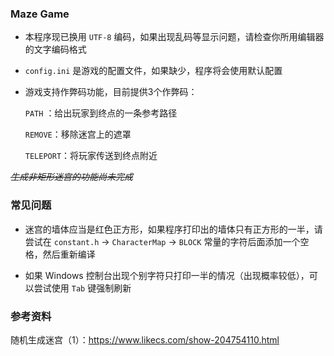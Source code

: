 ### Maze Game

- 本程序现已换用 `UTF-8` 编码，如果出现乱码等显示问题，请检查你所用编辑器的文字编码格式

- `config.ini` 是游戏的配置文件，如果缺少，程序将会使用默认配置

- 游戏支持作弊码功能，目前提供3个作弊码：

  `PATH` ：给出玩家到终点的一条参考路径

  `REMOVE`：移除迷宫上的遮罩

  `TELEPORT`：将玩家传送到终点附近

*~~生成非矩形迷宫的功能尚未完成~~*

### 常见问题

- 迷宫的墙体应当是红色正方形，如果程序打印出的墙体只有正方形的一半，请尝试在 `constant.h` -> `CharacterMap` -> `BLOCK` 常量的字符后面添加一个空格，然后重新编译

- 如果 Windows 控制台出现个别字符只打印一半的情况（出现概率较低），可以尝试使用 `Tab` 键强制刷新

### 参考资料

随机生成迷宫（1）：https://www.likecs.com/show-204754110.html
